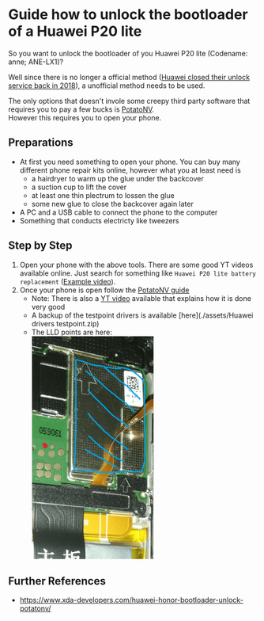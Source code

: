 # Guide how to unlock the bootloader of a Huawei P20 lite

So you want to unlock the bootloader of you Huawei P20 lite (Codename: anne; ANE-LX1)?

Well since there is no longer a official method ([Huawei closed their unlock service back in 2018](https://www.xda-developers.com/huawei-stop-providing-bootloader-unlock-codes/)),
a unofficial method needs to be used.

The only options that doesn't invole some creepy third party software that requires you to pay a few bucks is [PotatoNV](https://github.com/mashed-potatoes/PotatoNV).<br/>
However this requires you to open your phone.

## Preparations
* At first you need something to open your phone. You can buy many different phone repair kits online, however what you at least need is
  * a hairdryer to warm up the glue under the backcover
  * a suction cup to lift the cover
  * at least one thin plectrum to lossen the glue
  * some new glue to close the backcover again later
* A PC and a USB cable to connect the phone to the computer
* Something that conducts electricty like tweezers

## Step by Step
1. Open your phone with the above tools. There are some good YT videos available online. Just search for something like ``Huawei P20 lite battery replacement`` ([Example video](https://www.youtube.com/watch?v=E1fsb9Jws60)).
2. Once your phone is open follow the [PotatoNV guide](https://github.com/mashed-potatoes/PotatoNV)
   * Note: There is also a [YT video](https://www.youtube.com/watch?v=YK9dlYUM6NM) available that explains how it is done very good
   * A backup of the testpoint drivers is available [here](./assets/Huawei drivers testpoint.zip)
   * The LLD points are here:<br/><img src="./assets/LLD-P20lite.png" alt="LLD points" height=450/>
  


## Further References
* https://www.xda-developers.com/huawei-honor-bootloader-unlock-potatonv/

